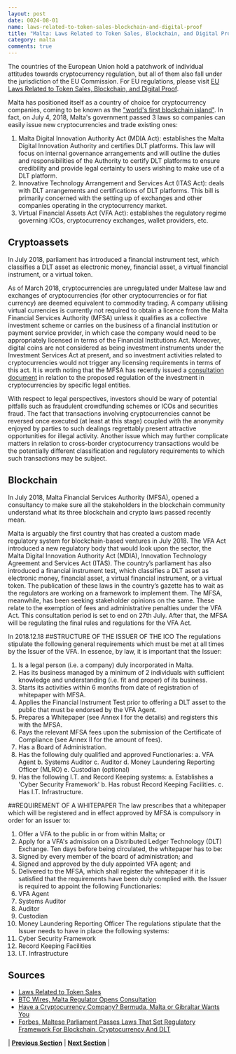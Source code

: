 ```yaml
---
layout: post
date: 0024-08-01
name: laws-related-to-token-sales-blockchain-and-digital-proof
title: "Malta: Laws Related to Token Sales, Blockchain, and Digital Proof"
category: malta
comments: true
---
```


The countries of the European Union hold a patchwork of individual attitudes towards cryptocurrency regulation, but all of them also fall under the jurisdiction of the EU Commission. For EU regulations, please visit [EU Laws Related to Token Sales, Blockchain, and Digital Proof](https://neo-project.github.io/global-blockchain-compliance-hub//europe/europe-laws-token-sales.html).

Malta has positioned itself as a country of choice for cryptocurrency companies, coming to be known as the ["world's first blockchain island"](https://www.forbes.com/sites/rachelwolfson/2018/07/05/maltese-parliament-passes-laws-that-set-regulatory-framework-for-blockchain-cryptocurrency-and-dlt/#30b6122d49ed). In fact, on July 4, 2018, Malta's government passed 3 laws so companies can easily issue new cryptocurrencies and trade existing ones:
1. Malta Digital Innovation Authority Act (MDIA Act): establishes the Malta Digital Innovation Authority and certifies DLT platforms. This law will focus on internal governance arrangements and will outline the duties and responsibilities of the Authority to certify DLT platforms to ensure credibility and provide legal certainty to users wishing to make use of a DLT platform.
2.  Innovative Technology Arrangement and Services Act (ITAS Act): deals with DLT arrangements and certifications of DLT platforms. This bill is primarily concerned with the setting up of exchanges and other companies operating in the cryptocurrency market.
3. Virtual Financial Assets Act (VFA Act): establishes the regulatory regime governing ICOs, cryptocurrency exchanges, wallet providers, etc.

## Cryptoassets 
In July 2018, parliament has introduced a financial instrument test, which classifies a DLT asset as electronic money, financial asset, a virtual financial instrument, or a virtual token. 

As of March 2018, cryptocurrencies are unregulated under Maltese law and exchanges of cryptocurrencies (for other cryptocurrencies or for fiat currency) are deemed equivalent to commodity trading. A company utilising virtual currencies is currently not required to obtain a licence from the Malta Financial Services Authority (MFSA) unless it qualifies as a collective investment scheme or carries on the business of a financial institution or payment service provider, in which case the company would need to be appropriately licensed in terms of the Financial Institutions Act. Moreover, digital coins are not considered as being investment instruments under the Investment Services Act at present, and so investment activities related to cryptocurrencies would not trigger any licensing requirements in terms of this act. It is worth noting that the MFSA has recently issued a [consultation document](http://www.mamotcv.com/resources/news/the-malta-financial-services-authority-launches-a-consultation-documentaimed-at-regulating-collective-investment-schemes-investing-in-virtual-currencies) in relation to the proposed regulation of the investment in cryptocurrencies by specific legal entities.

With respect to legal perspectives, investors should be wary of potential pitfalls such as fraudulent crowdfunding schemes or ICOs and securities fraud. The fact that transactions involving cryptocurrencies cannot be reversed once executed (at least at this stage) coupled with the anonymity enjoyed by parties to such dealings regrettably present attractive opportunities for illegal activity. Another issue which may further complicate matters in relation to cross-border cryptocurrency transactions would be the potentially different classification and regulatory requirements to which such transactions may be subject.

## Blockchain
In July 2018, Malta Financial Services Authority (MFSA), opened a consultancy to make sure all the stakeholders in the blockchain community understand what its three blockchain and crypto laws passed recently mean. 

Malta is arguably the first country that has created a custom made regulatory system for blockchain-based ventures in July 2018. The VFA Act introduced a new regulatory body that would look upon the sector, the Malta Digital Innovation Authority Act (MDIA), Innovation Technology Agreement and Services Act (ITAS). The country’s parliament has also introduced a financial instrument test, which classifies a DLT asset as electronic money, financial asset, a virtual financial instrument, or a virtual token. The publication of these laws in the country’s gazette has to wait as the regulators are working on a framework to implement them. The MFSA, meanwhile, has been seeking stakeholder opinions on the same. These relate to the exemption of fees and administrative penalties under the VFA Act. This consultation period is set to end on 27th July. After that, the MFSA will be regulating the final rules and regulations for the VFA Act.

In 2018.12.18
##STRUCTURE OF THE ISSUER OF THE ICO
The regulations stipulate the following general requirements which must be met at all times by the Issuer of the VFA.
In essence, by law, it is important that the Issuer:
1.	Is a legal person (i.e. a company) duly incorporated in Malta.
2.	Has its business managed by a minimum of 2 individuals with sufficient knowledge and understanding (i.e. fit and proper) of its business.
3.	Starts its activities within 6 months from date of registration of whitepaper with MFSA.
4.	Applies the Financial Instrument Test prior to offering a DLT asset to the public that must be endorsed by the VFA Agent.
5.	Prepares a Whitepaper (see Annex I for the details) and registers this with the MFSA.
6.	Pays the relevant MFSA fees upon the submission of the Certificate of Compliance (see Annex II for the amount of fees).
7.	Has a Board of Administration.
8.	Has the following duly qualified and approved Functionaries:
a.	VFA Agent
b.	Systems Auditor
c.	Auditor
d.	Money Laundering Reporting Officer (MLRO)
e.	Custodian (optional)
9.	Has the following I.T. and Record Keeping systems:
a.	Establishes a 'Cyber Security Framework'
b.	Has robust Record Keeping Facilities.
c.	Has I.T. Infrastructure.

##REQUIREMENT OF A WHITEPAPER
The law prescribes that a whitepaper which will be registered and in effect approved by MFSA is compulsory in order for an issuer to:
1.	Offer a VFA to the public in or from within Malta; or
2.	Apply for a VFA's admission on a Distributed Ledger Technology (DLT) Exchange.
Ten days before being circulated, the whitepaper has to be:
1.	Signed by every member of the board of administration; and
2.	Signed and approved by the duly appointed VFA agent; and
3.	Delivered to the MFSA, which shall register the whitepaper if it is satisfied that the requirements have been duly complied with.
the Issuer is required to appoint the following Functionaries:
1.	VFA Agent
2.	Systems Auditor
3.	Auditor
4.	Custodian
5.	Money Laundering Reporting Officer
The regulations stipulate that the Issuer needs to have in place the following systems:
1.	Cyber Security Framework
2.	Record Keeping Facilities
3.	I.T. Infrastructure

Sources 
--- 
- [Laws Related to Token Sales](https://www.lexology.com/library/detail.aspx?g=b1fead6f-7cda-4592-8cd9-80ff1896fc36)
- [BTC Wires, Malta Regulator Opens Consultation](https://www.btcwires.com/c-buzz/malta-regulator-opens-consultation/)
- [Have a Cryptocurrency Company? Bermuda, Malta or Gibraltar Wants You](https://www.nytimes.com/2018/07/29/technology/cryptocurrency-bermuda-malta-gibraltar.html)
- [Forbes, Maltese Parliament Passes Laws That Set Regulatory Framework For Blockchain, Cryptocurrency And DLT](https://www.forbes.com/sites/rachelwolfson/2018/07/05/maltese-parliament-passes-laws-that-set-regulatory-framework-for-blockchain-cryptocurrency-and-dlt/#30b6122d49ed)


| **[Previous Section]( https://neo-project.github.io/global-blockchain-compliance-hub//malta/malta-governing-by-law.html)** | **[Next Section]( https://neo-project.github.io/global-blockchain-compliance-hub//malta/malta-securities-related-laws.html)** |
